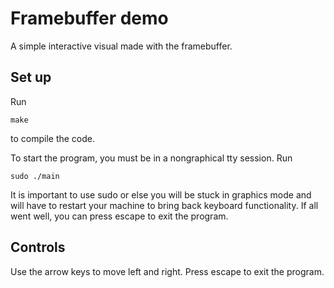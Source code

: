 # Framebuffer demo

A simple interactive visual made with the framebuffer.

## Set up
Run
```
make
```
to compile the code.

To start the program, you must be in a nongraphical tty session. Run
```
sudo ./main
```

It is important to use sudo or else you will be stuck in graphics mode and will have to restart your
machine to bring back keyboard functionality. If all went well, you can press escape to exit the program.

## Controls

Use the arrow keys to move left and right. Press escape to exit the program.

